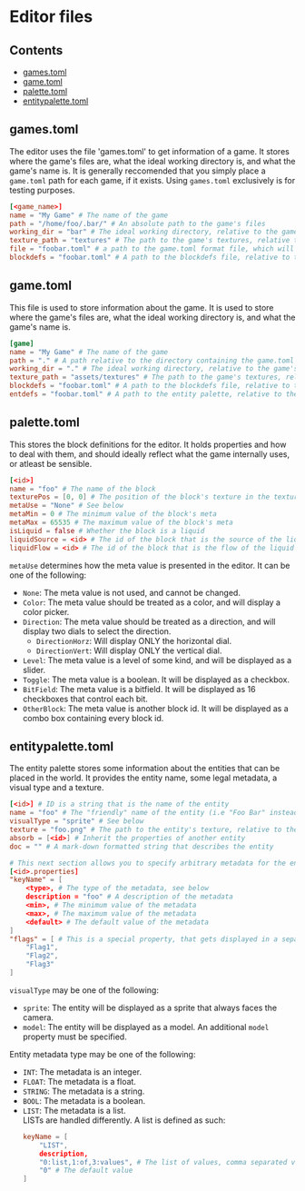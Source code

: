 # Editor files

## Contents
 - [games.toml](#games.toml)
 - [game.toml](#game.toml)
 - [palette.toml](#palette.toml)
 - [entitypalette.toml](#entitypalette.toml)


## games.toml
The editor uses the file 'games.toml' to get information of a game. It stores where the game's files are, what the ideal working directory is, and what the game's name is. It is generally reccomended that you simply place a `game.toml` path for each game, if it exists. Using `games.toml` exclusively is for testing purposes.

```toml
[<game_name>]
name = "My Game" # The name of the game
path = "/home/foo/.bar/" # An absolute path to the game's files
working_dir = "bar" # The ideal working directory, relative to the game's path
texture_path = "textures" # The path to the game's textures, relative to the game's path
file = "foobar.toml" # a path to the game.toml format file, which will override any previously applied settings
blockdefs = "foobar.toml" # A path to the blockdefs file, relative to the game directory.
```

## game.toml
This file is used to store information about the game. It is used to store where the game's files are, what the ideal working directory is, and what the game's name is.

```toml
[game]
name = "My Game" # The name of the game
path = "." # A path relative to the directory containing the game.toml file
working_dir = "." # The ideal working directory, relative to the game's path
texture_path = "assets/textures" # The path to the game's textures, relative to the game's path
blockdefs = "foobar.toml" # A path to the blockdefs file, relative to the game directory.
entdefs = "foobar.toml" # A path to the entity palette, relative to the game directory.
```

## palette.toml
This stores the block definitions for the editor. It holds properties and how to deal with them, and should ideally reflect what the game internally uses, or atleast be sensible.

```toml
[<id>]
name = "foo" # The name of the block
texturePos = [0, 0] # The position of the block's texture in the texture sheet
metaUse = "None" # See below
metaMin = 0 # The minimum value of the block's meta
metaMax = 65535 # The maximum value of the block's meta
isLiquid = false # Whether the block is a liquid
liquidSource = <id> # The id of the block that is the source of the liquid
liquidFlow = <id> # The id of the block that is the flow of the liquid
```

`metaUse` determines how the meta value is presented in the editor. It can be one of the following:
 - `None`: The meta value is not used, and cannot be changed.
 - `Color`: The meta value should be treated as a color, and will display a color picker.
 - `Direction`: The meta value should be treated as a direction, and will display two dials to select the direction.
    - `DirectionHorz`: Will display ONLY the horizontal dial.
    - `DirectionVert`: Will display ONLY the vertical dial.
 - `Level`: The meta value is a level of some kind, and will be displayed as a slider.
 - `Toggle`: The meta value is a boolean. It will be displayed as a checkbox.
 - `BitField`: The meta value is a bitfield. It will be displayed as 16 checkboxes that control each bit.
 - `OtherBlock`: The meta value is another block id. It will be displayed as a combo box containing every block id.

## entitypalette.toml
The entity palette stores some information about the entities that can be placed in the world. It provides the entity name, some legal metadata, a visual type and a texture.

```toml
[<id>] # ID is a string that is the name of the entity
name = "foo" # The "friendly" name of the entity (i.e "Foo Bar" instead of "foobar")
visualType = "sprite" # See below
texture = "foo.png" # The path to the entity's texture, relative to the texture path
absorb = [<id>] # Inherit the properties of another entity
doc = "" # A mark-down formatted string that describes the entity

# This next section allows you to specify arbitrary metadata for the entity.
[<id>.properties]
"keyName" = [
    <type>, # The type of the metadata, see below
    description = "foo" # A description of the metadata
    <min>, # The minimum value of the metadata
    <max>, # The maximum value of the metadata
    <default> # The default value of the metadata
]
"flags" = [ # This is a special property, that gets displayed in a separate tab. The value of each flag is 1 << index.
    "Flag1",
    "Flag2",
    "Flag3"
]

```

`visualType` may be one of the following:
 - `sprite`: The entity will be displayed as a sprite that always faces the camera.
 - `model`: The entity will be displayed as a model. An additional `model` property must be specified.

Entity metadata type may be one of the following:
 - `INT`: The metadata is an integer.
 - `FLOAT`: The metadata is a float.
 - `STRING`: The metadata is a string.
 - `BOOL`: The metadata is a boolean.
 - `LIST`: The metadata is a list.\
    LISTs are handled differently. A list is defined as such:
    ```toml
    keyName = [
        "LIST",
        description,
        "0:list,1:of,3:values", # The list of values, comma separated value:name pairs
        "0" # The default value
    ]
